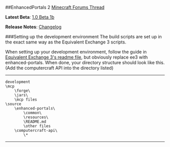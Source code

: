 ##EnhancedPortals 2
[Minecraft Forums Thread](http://www.minecraftforum.net/topic/1301217-)

**Latest Beta**: [1.0 Beta 1b](http://goo.gl/VVjDa)

**Release Notes**: [Changelog](https://github.com/ShadedDimension/enhanced-portals/blob/development/CHANGELOG.md#beta-1b)

###Setting up the development environment
The build scripts are set up in the exact same way as the Equivalent Exchange 3 scripts.

When setting up your development environment, follow the guide in [Equivalent Exchange 3's readme file](https://github.com/pahimar/Equivalent-Exchange-3/blob/master/README.md), but obviously replace ee3 with enhanced-portals.
When done, your directory structure should look like this. (Add the computercraft API into the directory listed)

***
	development
	\mcp
		\forge\
		\jars\
		\mcp files
	\source
		\enhanced-portals\
			\common\
			\resources\
			\README.md
			\other files
		\computercraft-api\
			\*
***